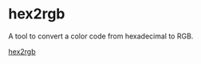 # hex2rgb

A tool to convert a color code from hexadecimal to RGB.

[hex2rgb](https://davidherszenhaut.github.io/hex2rgb/)

